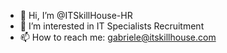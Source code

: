 - 👋 Hi, I’m @ITSkillHouse-HR
- 👀 I’m interested in IT Specialists Recruitment 
- 📫 How to reach me: gabriele@itskillhouse.com

<!---
ITSkillHouse-HR/ITSkillHouse-HR is a ✨ special ✨ repository because its `README.md` (this file) appears on your GitHub profile.
You can click the Preview link to take a look at your changes.
--->
